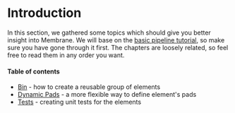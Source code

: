 # Introduction

In this section, we gathered some topics which should give you better insight into Membrane. We will base on the [basic pipeline tutorial](../basic_pipeline/01_Introduction.md), so make sure you have gone through it first.
The chapters are loosely related, so feel free to read them in any order you want.

#### Table of contents
- [Bin](../basic_pipeline_extension/02_Bin.md) - how to create a reusable group of elements
- [Dynamic Pads](../basic_pipeline_extension/03_DynamicPads.md) - a more flexible way to define element's pads
- [Tests](../basic_pipeline_extension/04_Tests.md) - creating unit tests for the elements